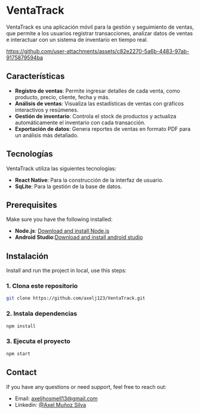 # VentaTrack

VentaTrack es una aplicación móvil para la gestión y seguimiento de ventas, que permite a los usuarios registrar transacciones, analizar datos de ventas e interactuar con un sistema de inventario en tiempo real.


https://github.com/user-attachments/assets/c82e2270-5a6b-4483-97ab-9175879594ba


## Características

- **Registro de ventas**: Permite ingresar detalles de cada venta, como producto, precio, cliente, fecha y más.
- **Análisis de ventas**: Visualiza las estadísticas de ventas con gráficos interactivos y resúmenes.
- **Gestión de inventario**: Controla el stock de productos y actualiza automáticamente el inventario con cada transacción.
- **Exportación de datos**: Genera reportes de ventas en formato PDF para un análisis más detallado.

## Tecnologías

VentaTrack utiliza las siguientes tecnologías:

- **React Native**: Para la construcción de la interfaz de usuario.
- **SqLite**: Para la gestión de la base de datos.

## Prerequisites

Make sure you have the following installed:

- **Node.js**: [Download and install Node.js](https://nodejs.org/)
- **Android Studio**:[Download and install android studio](https://developer.android.com/studio?hl=es-419)

## Instalación

Install and run the project in local, use this steps: 

### 1. Clona este repositorio

```bash
git clone https://github.com/axelj123/VentaTrack.git

```
### 2. Instala dependencias
```bash
npm install
```
### 3. Ejecuta el proyecto
```bash
npm start
```
## Contact

If you have any questions or need support, feel free to reach out:

- Email: axeljhosmell13@gmail.com
- Linkedin: [@Axel Muñoz Silva](https://www.linkedin.com/in/axeldevmspe/)

